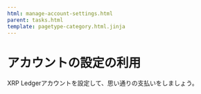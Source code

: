 ```yaml
---
html: manage-account-settings.html
parent: tasks.html
template: pagetype-category.html.jinja
---
```

# アカウントの設定の利用
XRP Ledgerアカウントを設定して、思い通りの支払いをしましょう。